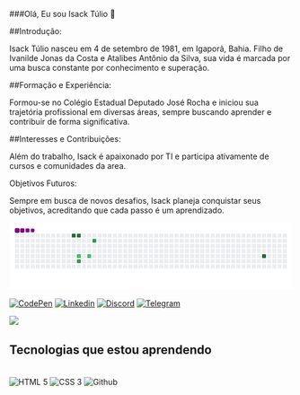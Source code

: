 ###Olá, Eu sou Isack Túlio 👀

##Introdução:

Isack Túlio nasceu em 4 de setembro de 1981, em Igaporã, Bahia. Filho de Ivanilde Jonas da Costa e Atalibes Antônio da Silva, sua vida é marcada por uma busca constante por conhecimento e superação.
    
##Formação e Experiência:

Formou-se no Colégio Estadual Deputado José Rocha e iniciou sua trajetória profissional em diversas áreas, sempre buscando aprender e contribuir de forma significativa.
    
##Interesses e Contribuições:

Além do trabalho, Isack é apaixonado por TI e participa ativamente de cursos e comunidades da area.

Objetivos Futuros:

Sempre em busca de novos desafios, Isack planeja conquistar seus objetivos, acreditando que cada passo é um aprendizado.

![snake gif](https://github.com/Isacktulio1/Isacktulio1/blob/output/github-contribution-grid-snake.gif)

[![CodePen](https://img.shields.io/badge/Codepen-000000?style=for-the-badge&logo=codepen&logoColor=white)](https://codepen.io/Isack-Tulio-the-typescripter)
[![Linkedin](https://img.shields.io/badge/LinkedIn-0077B5?style=for-the-badge&logo=linkedin&logoColor=white)](https://www.linkedin.com/in/isack-tulio/)
[![Discord](https://img.shields.io/badge/Discord-7289DA?style=for-the-badge&logo=discord&logoColor=white)](https://discord.com/channels/@me)
[![Telegram](https://img.shields.io/badge/Telegram-2CA5E0?style=for-the-badge&logo=telegram&logoColor=white)](https://web.telegram.org/k/)

<picture>
  <source
    srcset="https://github-readme-stats.vercel.app/api?username=Isacktulio1&show_icons=true&theme=dark"
    media="(prefers-color-scheme: dark)"
  />
  <source
    srcset="https://github-readme-stats.vercel.app/api?username=Isacktulio1&show_icons=true"
    media="(prefers-color-scheme: light), (prefers-color-scheme: no-preference)"
  />
  <img src="https://github-readme-stats.vercel.app/api?username=Isacktulio1&show_icons=true" />
</picture>

## Tecnologias que estou aprendendo 

<div style="display: inline-block;"><br>
  <img align="center" src="https://img.shields.io/badge/HTML5-E34F26?style=for-the-badge&logo=html5&logoColor=white" alt="HTML 5">
  <img align="center" src="https://img.shields.io/badge/CSS3-1572B6?style=for-the-badge&logo=css3&logoColor=white" alt="CSS 3">
  <img align="center" src="https://img.shields.io/badge/GitHub-100000?style=for-the-badge&logo=github&logoColor=white" alt="Github">
</div>

